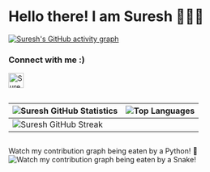 # Hello there! I am Suresh 🧑🏻‍💻
[![Suresh's GitHub activity graph](https://activity-graph.herokuapp.com/graph?username=Suresh-Dub&&theme=xcode)](https://github.com/Suresh-Dub)
<h3 align="left">Connect with me :)</h3>
<p align="left">

<a href="https://linkedin.com/in/SureshDub" target="blank"><img align="center" src="https://github.com/Suresh-Dub/suresh-dub/blob/main/174857.png" alt="SureshDub" height="30" width="30" /></a>


</p>



##
| ![Suresh GitHub Statistics](https://github-readme-stats.vercel.app/api?username=Suresh-Dub&show_icons=true) | ![Top Languages](https://github-readme-stats.vercel.app/api/top-langs/?username=Suresh-Dub) |
| --- | --- |
| ![Suresh GitHub Streak](https://github-readme-streak-stats.herokuapp.com/?user=Suresh-Dub) | |


##
Watch my contribution graph being eaten by a Python! 🐍
![Watch my contribution graph being eaten by a Snake!](https://github.com/Suresh-Dub/suresh-dub/blob/main/snake.svg)
##
